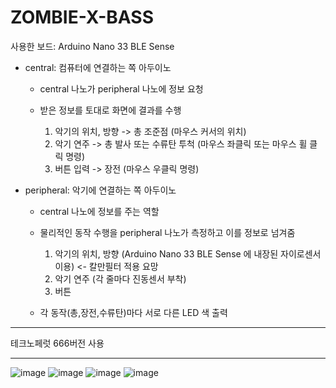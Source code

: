 # ZOMBIE-X-BASS

사용한 보드: Arduino Nano 33 BLE Sense

- central: 컴퓨터에 연결하는 쪽 아두이노
  - central 나노가 peripheral 나노에 정보 요청
  
  - 받은 정보를 토대로 화면에 결과를 수행 
    1. 악기의 위치, 방향 -> 총 조준점 (마우스 커서의 위치)
    2. 악기 연주 -> 총 발사 또는 수류탄 투척 (마우스 좌클릭 또는 마우스 휠 클릭 명령)
    3. 버튼 입력 -> 장전 (마우스 우클릭 명령)

- peripheral: 악기에 연결하는 쪽 아두이노 
  - central 나노에 정보를 주는 역할
  
  - 물리적인 동작 수행을 peripheral 나노가 측정하고 이를 정보로 넘겨줌
    1. 악기의 위치, 방향 (Arduino Nano 33 BLE Sense 에 내장된 자이로센서 이용) <- 칼만필터 적용 요망
    2. 악기 연주 (각 줄마다 진동센서 부착)
    3. 버튼
    
  - 각 동작(총,장전,수류탄)마다 서로 다른 LED 색 출력

--- 

테크노페럿 666버전 사용

---

![image](https://user-images.githubusercontent.com/38223044/160002180-c667fe0b-6d8a-4a26-a17c-4bc03f29fab3.png)
![image](https://user-images.githubusercontent.com/38223044/160002237-cbc2a6cc-5685-49ca-af1d-afd66822f111.png)
![image](https://user-images.githubusercontent.com/38223044/160002287-8c2bfeb1-8747-4eb4-9fa4-1e1b69190531.png)
![image](https://user-images.githubusercontent.com/38223044/160002318-d809ee33-57d7-4c71-a4f5-87cd817b422b.png)


